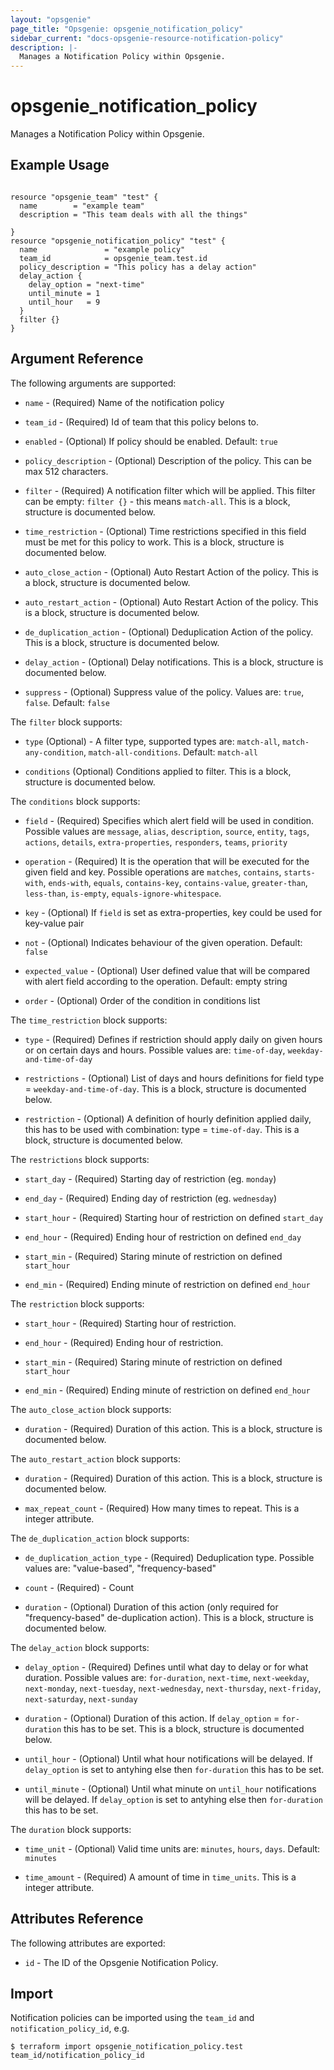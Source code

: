 ```yaml
---
layout: "opsgenie"
page_title: "Opsgenie: opsgenie_notification_policy"
sidebar_current: "docs-opsgenie-resource-notification-policy"
description: |-
  Manages a Notification Policy within Opsgenie.
---
```


# opsgenie\_notification\_policy

Manages a Notification Policy within Opsgenie.

## Example Usage

```hcl

resource "opsgenie_team" "test" {
  name        = "example team"
  description = "This team deals with all the things"

}
resource "opsgenie_notification_policy" "test" {
  name               = "example policy"
  team_id            = opsgenie_team.test.id
  policy_description = "This policy has a delay action"
  delay_action {
    delay_option = "next-time"
    until_minute = 1
    until_hour   = 9
  }
  filter {}
}
```

## Argument Reference

The following arguments are supported:

* `name` - (Required) Name of the notification policy

* `team_id` - (Required) Id of team that this policy belons to.

* `enabled` - (Optional) If policy should be enabled. Default: `true`

* `policy_description` - (Optional) Description of the policy. This can be max 512 characters.

* `filter` - (Required) A notification filter which will be applied. This filter can be empty: `filter {}` - this means `match-all`. This is a block, structure is documented below.

* `time_restriction` - (Optional) Time restrictions specified in this field must be met for this policy to work. This is a block, structure is documented below.

* `auto_close_action` - (Optional) Auto Restart Action of the policy. This is a block, structure is documented below.

* `auto_restart_action` - (Optional) Auto Restart Action of the policy. This is a block, structure is documented below.

* `de_duplication_action` - (Optional) Deduplication Action of the policy. This is a block, structure is documented below.

* `delay_action` - (Optional) Delay notifications. This is a block, structure is documented below.

* `suppress` - (Optional) Suppress value of the policy. Values are: `true`, `false`. Default: `false`


The `filter` block supports:

* `type` (Optional) - A filter type, supported types are: `match-all`, `match-any-condition`, `match-all-conditions`. Default: `match-all`

* `conditions` (Optional) Conditions applied to filter. This is a block, structure is documented below.

The `conditions` block supports:

* `field` - (Required) Specifies which alert field will be used in condition. Possible values are `message`, `alias`, `description`, `source`, `entity`, `tags`, `actions`, `details`, `extra-properties`, `responders`, `teams`, `priority`

* `operation` - (Required) It is the operation that will be executed for the given field and key. Possible operations are `matches`, `contains`, `starts-with`, `ends-with`, `equals`, `contains-key`, `contains-value`, `greater-than`, `less-than`, `is-empty`, `equals-ignore-whitespace`.

* `key` - (Optional) If `field` is set as extra-properties, key could be used for key-value pair

* `not` - (Optional) Indicates behaviour of the given operation. Default: `false`

* `expected_value` - (Optional) User defined value that will be compared with alert field according to the operation. Default: empty string

* `order` - (Optional) Order of the condition in conditions list

The `time_restriction` block supports:

* `type` - (Required) Defines if restriction should apply daily on given hours or on certain days and hours. Possible values are: `time-of-day`, `weekday-and-time-of-day`

* `restrictions` - (Optional) List of days and hours definitions for field type = `weekday-and-time-of-day`. This is a block, structure is documented below.

* `restriction` - (Optional) A definition of hourly definition applied daily, this has to be used with combination: type = `time-of-day`. This is a block, structure is documented below.

The `restrictions` block supports:

* `start_day` - (Required) Starting day of restriction (eg. `monday`)

* `end_day` - (Required) Ending day of restriction (eg. `wednesday`)

* `start_hour` - (Required) Starting hour of restriction on defined `start_day`

* `end_hour` - (Required) Ending hour of restriction on defined `end_day`

* `start_min` - (Required) Staring minute of restriction on defined `start_hour`

* `end_min` - (Required) Ending minute of restriction on defined `end_hour`

The `restriction` block supports:

* `start_hour` - (Required) Starting hour of restriction.

* `end_hour` - (Required) Ending hour of restriction.

* `start_min` - (Required) Staring minute of restriction on defined `start_hour`

* `end_min` - (Required) Ending minute of restriction on defined `end_hour`

The `auto_close_action` block supports:

* `duration` - (Required) Duration of this action. This is a block, structure is documented below.

The `auto_restart_action` block supports:

* `duration` - (Required) Duration of this action. This is a block, structure is documented below.

* `max_repeat_count` - (Required) How many times to repeat. This is a integer attribute.

The `de_duplication_action` block supports:

* `de_duplication_action_type` - (Required) Deduplication type. Possible values are: "value-based", "frequency-based"

* `count` - (Required) - Count

* `duration` - (Optional) Duration of this action (only required for "frequency-based" de-duplication action). This is a block, structure is documented below.

The `delay_action` block supports:

* `delay_option` - (Required) Defines until what day to delay or for what duration. Possible values are: `for-duration`, `next-time`, `next-weekday`, `next-monday`, `next-tuesday`, `next-wednesday`, `next-thursday`, `next-friday`, `next-saturday`, `next-sunday`

* `duration` - (Optional) Duration of this action. If `delay_option` = `for-duration` this has to be set. This is a block, structure is documented below.

* `until_hour` - (Optional) Until what hour notifications will be delayed. If `delay_option` is set to antyhing else then `for-duration` this has to be set.

* `until_minute` - (Optional) Until what minute on `until_hour` notifications will be delayed. If `delay_option` is set to antyhing else then `for-duration` this has to be set.

The `duration` block supports:

* `time_unit` - (Optional) Valid time units are: `minutes`, `hours`, `days`. Default: `minutes`

* `time_amount` - (Required) A amount of time in `time_units`. This is a integer attribute.


## Attributes Reference

The following attributes are exported:

* `id` - The ID of the Opsgenie Notification Policy.

## Import

Notification policies can be imported using the `team_id` and `notification_policy_id`, e.g.

`$ terraform import opsgenie_notification_policy.test team_id/notification_policy_id`
